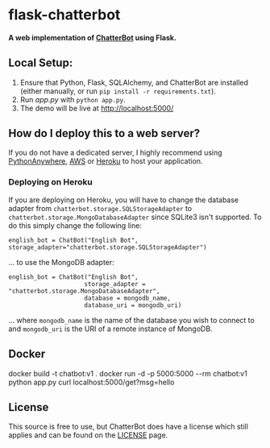 # flask-chatterbot

#### A web implementation of [ChatterBot](https://github.com/gunthercox/ChatterBot) using Flask.

## Local Setup:
 1. Ensure that Python, Flask, SQLAlchemy, and ChatterBot are installed (either manually, or run `pip install -r requirements.txt`).
 2. Run *app.py* with `python app.py`.
 3. The demo will be live at [http://localhost:5000/](http://localhost:5000/)

## How do I deploy this to a web server?
If you do not have a dedicated server, I highly recommend using [PythonAnywhere](https://www.pythonanywhere.com/), [AWS](https://aws.amazon.com/getting-started/projects/deploy-python-application/) or [Heroku](https://devcenter.heroku.com/articles/getting-started-with-python#introduction) to host your application.

### Deploying on Heroku
If you are deploying on Heroku, you will have to change the database adapter from `chatterbot.storage.SQLStorageAdapter` to `chatterbot.storage.MongoDatabaseAdapter` since SQLite3 isn't supported. To do this simply change the following line:

`english_bot = ChatBot("English Bot", storage_adapter="chatterbot.storage.SQLStorageAdapter")`

... to use the MongoDB adapter:

```
english_bot = ChatBot("English Bot", 
                     storage_adapter = "chatterbot.storage.MongoDatabaseAdapter",
                     database = mongodb_name,
                     database_uri = mongodb_uri)
```
... where `mongodb_name` is the name of the database you wish to connect to and `mongodb_uri` is the URI of a remote instance of MongoDB.

## Docker
docker build -t chatbot:v1 .
docker run -d -p 5000:5000 --rm chatbot:v1 python app.py
curl localhost:5000/get?msg=hello


## License
This source is free to use, but ChatterBot does have a license which still applies and can be found on the [LICENSE](https://github.com/gunthercox/ChatterBot/blob/master/LICENSE) page.
